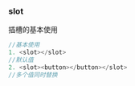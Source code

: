 ### slot

插槽的基本使用

```js
//基本使用
1. <slot></slot>
//默认值
2. <slot><button></button></slot>
//多个值同时替换

```

